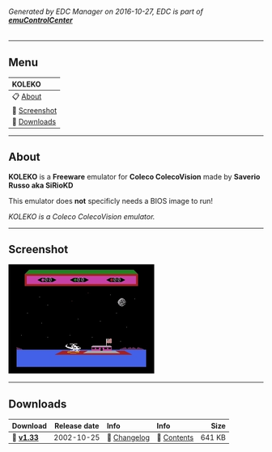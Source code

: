 ###### Generated by EDC Manager on 2016-10-27, EDC is part of [**emuControlCenter**](https://github.com/PhoenixInteractiveNL/emuControlCenter/wiki)
***
## Menu
| **KOLEKO** |
|:---------|
| :clipboard: [About](#about) |
| :sunrise: [Screenshot](#screenshot) |
| :floppy_disk: [Downloads](#downloads) |
***
## About
**KOLEKO** is a **Freeware** emulator for **Coleco ColecoVision** made by **Saverio Russo aka SiRioKD**

This emulator does **not** specificly needs a BIOS image to run!

_KOLEKO is a Coleco ColecoVision emulator._
***
## Screenshot
![](https://raw.githubusercontent.com/PhoenixInteractiveNL/edc-masterhook/master/downloadhooks/koleko/koleko_screen.jpg)
***
## Downloads
| Download | Release date  | Info       | Info       | Size       |
|:---------|:-------------:|:-----------|:-----------|-----------:|
| :floppy_disk: [**v1.33**](https://github.com/PhoenixInteractiveNL/edc-repo0002/raw/master/koleko/1.33.7z) | 2002-10-25 | :page_facing_up: [Changelog](https://github.com/PhoenixInteractiveNL/edc-repo0002/blob/master/koleko/1.33_changelog.txt) | :mag_right: [Contents](https://github.com/PhoenixInteractiveNL/edc-repo0002/blob/master/koleko/1.33_contents.txt) | 641 KB |
